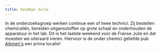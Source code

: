 ```yaml
---
title: Goodbye Julie
---
```

In de onderzoeksgroep werken continue een of twee technici. Zij bestellen chemicaliën, bereiden uitgansstoffen op grote schaal en onderhouden de apparatuur in het lab. Dit is het laatste weekend voor de Franse Julie en dat moesten we uiteraard vieren. Hiervoor is de onder chemici geliefde pub [Aikmen's][1] een prima locatie!

 [1]: http://www.cellarbar.co.uk/